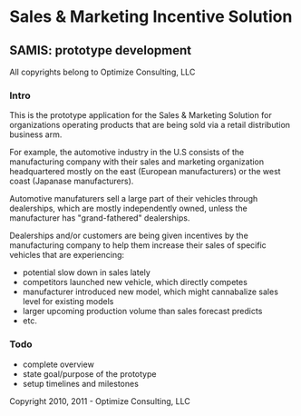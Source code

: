 # Sales & Marketing Incentive Solution
## SAMIS: prototype development 
All copyrights belong to Optimize Consulting, LLC

### Intro

This is the prototype application for the Sales & Marketing Solution for organizations operating
products that are being sold via a retail distribution business arm. 

For example, the automotive industry in the U.S consists of the manufacturing company with their 
sales and marketing organization headquartered mostly on the east (European manufacturers) or the 
west coast (Japanase manufacturers).

Automotive manufaturers sell a large part of their vehicles through dealerships, which are mostly 
independently owned, unless the manufacturer has "grand-fathered" dealerships.

Dealerships and/or customers are being given incentives by the manufacturing company to help them 
increase their sales of specific vehicles that are experiencing: 

- potential slow down in sales lately
- competitors launched new vehicle, which directly competes
- manufacturer introduced new model, which might cannabalize sales level for existing models
- larger upcoming production volume than sales forecast predicts
- etc.

### Todo
- complete overview
- state goal/purpose of the prototype
- setup timelines and milestones

Copyright 2010, 2011 - Optimize Consulting, LLC
